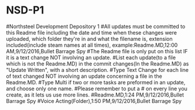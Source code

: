 # NSD-P1
#Northsteel Development Depository 1
#All updates must be committed to this Readme file including the date and time when these changes were uploaded, which folder they're in and what the filename is, extension included(include steam names at all times), example:Readme.MD,12:00 AM,9/12/2016,Bullet Barrage Spy
#The Readme file is only put on this list IF it is a text change NOT involving an update.
#List each update(to a file which is not the Readme.MD) in the commit changes(In the Readme.MD) as "Update Written", with a short description.
#Type Text Change for each line of text changed NOT involving an update concerning a file in the Readme.MD.
#Type Multi if two or more tasks are preformed in an update, and choose only one name.
#Please remember to put a # on every line you create, as it lets us use more lines.
#Readme.MD,1:24 PM,9/12/2016,Bullet Barrage Spy
#Voice Acting(Folder),1:50 PM,9/12/2016,Bullet Barrage Spy
